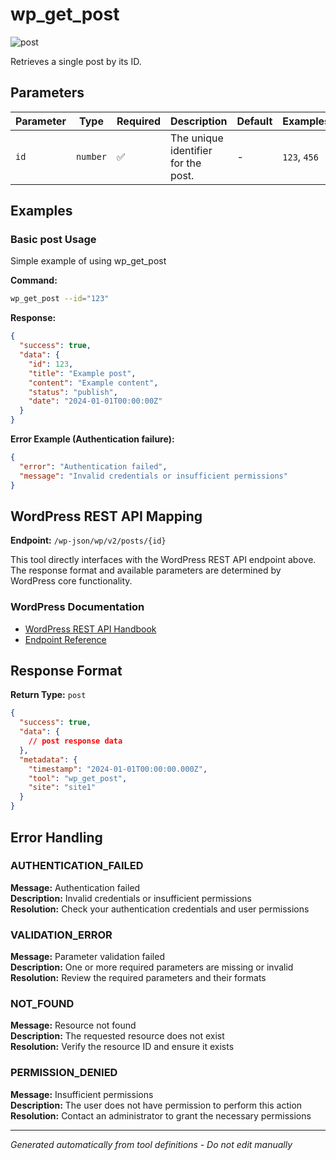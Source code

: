 # wp_get_post

![post](https://img.shields.io/badge/category-post-lightgrey)

Retrieves a single post by its ID.

## Parameters

| Parameter | Type | Required | Description | Default | Examples |
|-----------|------|----------|-------------|---------|----------|
| `id` | `number` | ✅ | The unique identifier for the post. | - | `123`, `456` |

## Examples

### Basic post Usage

Simple example of using wp_get_post

**Command:**
```bash
wp_get_post --id="123"
```

**Response:**
```json
{
  "success": true,
  "data": {
    "id": 123,
    "title": "Example post",
    "content": "Example content",
    "status": "publish",
    "date": "2024-01-01T00:00:00Z"
  }
}
```

**Error Example (Authentication failure):**
```json
{
  "error": "Authentication failed",
  "message": "Invalid credentials or insufficient permissions"
}
```


## WordPress REST API Mapping

**Endpoint:** `/wp-json/wp/v2/posts/{id}`

This tool directly interfaces with the WordPress REST API endpoint above. The response format and available parameters are determined by WordPress core functionality.

### WordPress Documentation
- [WordPress REST API Handbook](https://developer.wordpress.org/rest-api/)
- [Endpoint Reference](https://developer.wordpress.org/rest-api/reference/)




## Response Format

**Return Type:** `post`

```json
{
  "success": true,
  "data": {
    // post response data
  },
  "metadata": {
    "timestamp": "2024-01-01T00:00:00.000Z",
    "tool": "wp_get_post",
    "site": "site1"
  }
}
```

## Error Handling

### AUTHENTICATION_FAILED

**Message:** Authentication failed  
**Description:** Invalid credentials or insufficient permissions  
**Resolution:** Check your authentication credentials and user permissions


### VALIDATION_ERROR

**Message:** Parameter validation failed  
**Description:** One or more required parameters are missing or invalid  
**Resolution:** Review the required parameters and their formats


### NOT_FOUND

**Message:** Resource not found  
**Description:** The requested resource does not exist  
**Resolution:** Verify the resource ID and ensure it exists


### PERMISSION_DENIED

**Message:** Insufficient permissions  
**Description:** The user does not have permission to perform this action  
**Resolution:** Contact an administrator to grant the necessary permissions




---

*Generated automatically from tool definitions - Do not edit manually*
